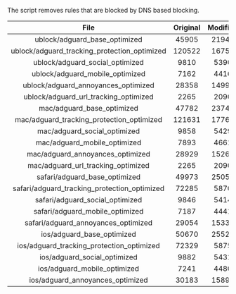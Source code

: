 The script removes rules that are blocked by DNS based blocking.


| File | Original | Modified |
|:----:|:-----:|:-----:|
| ublock/adguard_base_optimized | 45905 | 21945 |
| ublock/adguard_tracking_protection_optimized | 120522 | 16757 |
| ublock/adguard_social_optimized | 9810 | 5390 |
| ublock/adguard_mobile_optimized | 7162 | 4416 |
| ublock/adguard_annoyances_optimized | 28358 | 14994 |
| ublock/adguard_url_tracking_optimized | 2265 | 2090 |
| mac/adguard_base_optimized | 47782 | 23740 |
| mac/adguard_tracking_protection_optimized | 121631 | 17769 |
| mac/adguard_social_optimized | 9858 | 5429 |
| mac/adguard_mobile_optimized | 7893 | 4661 |
| mac/adguard_annoyances_optimized | 28929 | 15265 |
| mac/adguard_url_tracking_optimized | 2265 | 2090 |
| safari/adguard_base_optimized | 49973 | 25058 |
| safari/adguard_tracking_protection_optimized | 72285 | 5870 |
| safari/adguard_social_optimized | 9846 | 5414 |
| safari/adguard_mobile_optimized | 7187 | 4441 |
| safari/adguard_annoyances_optimized | 29054 | 15339 |
| ios/adguard_base_optimized | 50670 | 25522 |
| ios/adguard_tracking_protection_optimized | 72329 | 5875 |
| ios/adguard_social_optimized | 9882 | 5431 |
| ios/adguard_mobile_optimized | 7241 | 4480 |
| ios/adguard_annoyances_optimized | 30183 | 15899 |